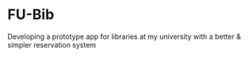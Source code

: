 # FU-Bib
Developing a prototype app for libraries at my university with a better & simpler reservation system
